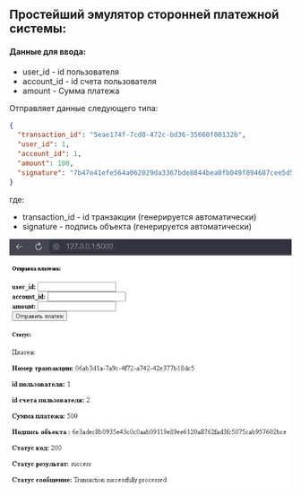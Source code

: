 ## Простейший эмулятор сторонней платежной системы:

#### Данные для ввода:

* user_id - id пользователя
* account_id - id счета пользователя
* amount - Сумма платежа

Отправляет данные следующего типа: 
```json
{
  "transaction_id": "5eae174f-7cd0-472c-bd36-35660f00132b",
  "user_id": 1,
  "account_id": 1,
  "amount": 100,
  "signature": "7b47e41efe564a062029da3367bde8844bea0fb049f894687cee5d57f2858bc8"
}
```

где:
* transaction_id - id транзакции (генерируется автоматически)
* signature - подпись объекта (генерируется автоматически)


![interface.JPG](interface.JPG)